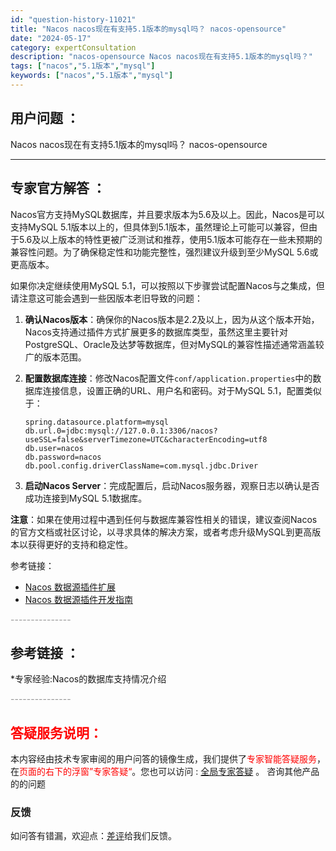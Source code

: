 ```yaml
---
id: "question-history-11021"
title: "Nacos nacos现在有支持5.1版本的mysql吗？ nacos-opensource"
date: "2024-05-17"
category: expertConsultation
description: "nacos-opensource Nacos nacos现在有支持5.1版本的mysql吗？"
tags: ["nacos","5.1版本","mysql"]
keywords: ["nacos","5.1版本","mysql"]
---
```


## 用户问题 ： 
 Nacos nacos现在有支持5.1版本的mysql吗？ nacos-opensource 

---------------
## 专家官方解答 ：

Nacos官方支持MySQL数据库，并且要求版本为5.6及以上。因此，Nacos是可以支持MySQL 5.1版本以上的，但具体到5.1版本，虽然理论上可能可以兼容，但由于5.6及以上版本的特性更被广泛测试和推荐，使用5.1版本可能存在一些未预期的兼容性问题。为了确保稳定性和功能完整性，强烈建议升级到至少MySQL 5.6或更高版本。

如果你决定继续使用MySQL 5.1，可以按照以下步骤尝试配置Nacos与之集成，但请注意这可能会遇到一些因版本老旧导致的问题：

1. **确认Nacos版本**：确保你的Nacos版本是2.2及以上，因为从这个版本开始，Nacos支持通过插件方式扩展更多的数据库类型，虽然这里主要针对PostgreSQL、Oracle及达梦等数据库，但对MySQL的兼容性描述通常涵盖较广的版本范围。

2. **配置数据库连接**：修改Nacos配置文件`conf/application.properties`中的数据库连接信息，设置正确的URL、用户名和密码。对于MySQL 5.1，配置类似于：
    ```
    spring.datasource.platform=mysql
    db.url.0=jdbc:mysql://127.0.0.1:3306/nacos?useSSL=false&serverTimezone=UTC&characterEncoding=utf8
    db.user=nacos
    db.password=nacos
    db.pool.config.driverClassName=com.mysql.jdbc.Driver
    ```

3. **启动Nacos Server**：完成配置后，启动Nacos服务器，观察日志以确认是否成功连接到MySQL 5.1数据库。

**注意**：如果在使用过程中遇到任何与数据库兼容性相关的错误，建议查阅Nacos的官方文档或社区讨论，以寻求具体的解决方案，或者考虑升级MySQL到更高版本以获得更好的支持和稳定性。

参考链接：
- [Nacos 数据源插件扩展](https://github.com/nacos-group/nacos-plugin/tree/develop/nacos-datasource-plugin-ext)
- [Nacos 数据源插件开发指南](https://nacos.io/docs/latest/plugin/datasource-plugin/)


<font color="#949494">---------------</font> 


## 参考链接 ：

*专家经验:Nacos的数据库支持情况介绍 


 <font color="#949494">---------------</font> 
 


## <font color="#FF0000">答疑服务说明：</font> 

本内容经由技术专家审阅的用户问答的镜像生成，我们提供了<font color="#FF0000">专家智能答疑服务</font>，在<font color="#FF0000">页面的右下的浮窗”专家答疑“</font>。您也可以访问 : [全局专家答疑](https://opensource.alibaba.com/chatBot) 。 咨询其他产品的的问题

### 反馈
如问答有错漏，欢迎点：[差评](https://ai.nacos.io/user/feedbackByEnhancerGradePOJOID?enhancerGradePOJOId=13710)给我们反馈。
